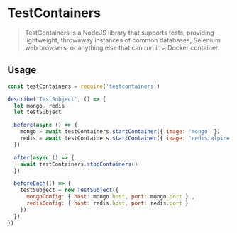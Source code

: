 # TestContainers

> TestContainers is a NodeJS library that supports tests, providing lightweight, 
throwaway instances of common databases, Selenium web browsers, or anything else that can run in a Docker container.

## Usage

```javascript
const testContainers = require('testcontainers')

describe('TestSubject', () => {
  let mongo, redis
  let testSubject

  before(async () => {
    mongo = await testContainers.startContainer({ image: 'mongo' })
    redis = await testContainers.startContainer({ image: 'redis:alpine' })
  })

  after(async () => {
    await testContainers.stopContainers()
  })

  beforeEach(() => {
    testSubject = new TestSubject({ 
      mongoConfig: { host: mongo.host, port: mongo.port } ,
      redisConfig: { host: redis.host, port: redis.port } 
    })
  })
})
```
